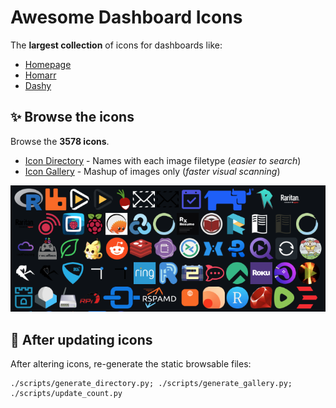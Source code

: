 # Awesome Dashboard Icons

The **largest collection** of icons for dashboards like:

- [Homepage](https://gethomepage.dev/)
- [Homarr](https://homarr.dev/)
- [Dashy](https://dashy.to/)


## ✨ Browse the icons

Browse the **3578 icons**.

- [Icon Directory](_static/directory-a.md) - Names with each image filetype (_easier to search_)
- [Icon Gallery](_static/gallery-a.md) - Mashup of images only (_faster visual scanning_)

![Example Icons](_static/example.png)

## 🚀 After updating icons

After altering icons, re-generate the static browsable files:

    ./scripts/generate_directory.py; ./scripts/generate_gallery.py; ./scripts/update_count.py
